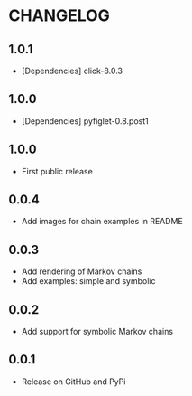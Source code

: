 # CHANGELOG

1.0.1
-----

- [Dependencies] click-8.0.3

1.0.0
-----

- [Dependencies] pyfiglet-0.8.post1

1.0.0
-----

- First public release

0.0.4
-----

- Add images for chain examples in README

0.0.3
-----

- Add rendering of Markov chains
- Add examples: simple and symbolic

0.0.2
-----

- Add support for symbolic Markov chains

0.0.1
-----

- Release on GitHub and PyPi
